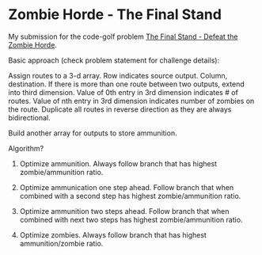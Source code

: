 Zombie Horde - The Final Stand
======

My submission for the code-golf problem [The Final Stand - Defeat the Zombie Horde](http://codegolf.stackexchange.com/q/23775/17546).

Basic approach (check problem statement for challenge details):

Assign routes to a 3-d array. Row indicates source output. Column, destination. If there is more than one route between two outputs, extend into third dimension. Value of 0th entry in 3rd dimension indicates # of routes. Value of nth entry in 3rd dimension indicates number of zombies on the route. Duplicate all routes in reverse direction as they are always bidirectional.

Build another array for outputs to store ammunition.

Algorithm?

1. Optimize ammunition. Always follow branch that has highest zombie/ammunition ratio.
2. Optimize ammunication one step ahead. Follow branch that when combined with a second step has highest zombie/ammunition ratio.
3. Optimize ammunition two steps ahead. Follow branch that when combined with next two steps has highest zombie/ammunition ratio.

4. Optimize zombies. Always follow branch that has highest ammunition/zombie ratio.

